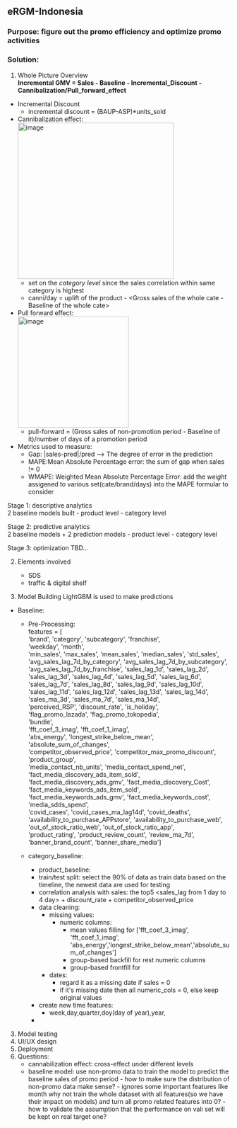 ## eRGM-Indonesia
### Purpose: figure out the promo efficiency and optimize promo activities
### Solution:    
1. Whole Picture Overview      
**Incremental GMV = Sales - Baseline - Incremental_Discount - Cannibalization/Pull_forward_effect**
- Incremental Discount
    - incremental discount = (BAUP-ASP)*units_sold
- Cannibalization effect:     
         <img width="353" alt="image" src="https://user-images.githubusercontent.com/110593997/190587748-0768d4cf-0fc9-4c9e-ac64-a1e8541ba2fa.png">
    - set on the *category level* since the sales correlation within same category is highest 
    - canni/day = uplift of the product - <Gross sales of the whole cate - Baseline of the whole cate>
- Pull forward effect:      
         <img width="251" alt="image" src="https://user-images.githubusercontent.com/110593997/190587574-ab026cfb-5150-429e-aed2-e7c086aa9647.png">
    - pull-forward = (Gross sales of non-promotion period -  Baseline of it)/number of days of a promotion period
- Metrics used to measure:
    - Gap: |sales-pred|/pred --> The degree of error in the prediction
    - MAPE:Mean Absolute Percentage error: the sum of gap when sales != 0
    - WMAPE: Weighted Mean Absolute Percentage Error: add the *weight* assigened to various set(cate/brand/days) into the MAPE formular to consider 

Stage 1: descriptive analytics <D1 sales>       
    2 baseline models built
    - product level
    - category level <beacause of cannilization effect>

Stage 2: predictive analytics <D1-D30 sales>     
    2 baseline models + 2 prediction models
    - product level
    - category level

Stage 3: optimization 
    TBD...
   
2. Elements involved
    - SDS
    - traffic & digital shelf 
    
    
    
2. Model Building 
LightGBM is used to make predictions 
- Baseline: 
    - Pre-Processing:    
    features = [    
    'brand',
    'category',
    'subcategory',
    'franchise',    
    'weekday',
    'month',    
    'min_sales',
    'max_sales',
    'mean_sales',
    'median_sales',
    'std_sales',    
    'avg_sales_lag_7d_by_category',
    'avg_sales_lag_7d_by_subcategory',
    'avg_sales_lag_7d_by_franchise',
    'sales_lag_1d',
    'sales_lag_2d',
    'sales_lag_3d',
    'sales_lag_4d',
    'sales_lag_5d',
    'sales_lag_6d',
    'sales_lag_7d',
    'sales_lag_8d',
    'sales_lag_9d',
    'sales_lag_10d',
    'sales_lag_11d',
    'sales_lag_12d',
    'sales_lag_13d',
    'sales_lag_14d',    
    'sales_ma_3d',
    'sales_ma_7d',
    'sales_ma_14d',    
    'perceived_RSP',
    'discount_rate',
    'is_holiday',    
    'flag_promo_lazada',
    'flag_promo_tokopedia',    
    'bundle',    
    'fft_coef_3_imag',
    'fft_coef_1_imag',    
    'abs_energy',
    'longest_strike_below_mean',
    'absolute_sum_of_changes',    
    'competitor_observed_price',
    'competitor_max_promo_discount',    
    'product_group',    
    'media_contact_nb_units',
    'media_contact_spend_net',
    'fact_media_discovery_ads_item_sold',
    'fact_media_discovery_ads_gmv',
    'fact_media_discovery_Cost',
    'fact_media_keywords_ads_item_sold',
    'fact_media_keywords_ads_gmv',
    'fact_media_keywords_cost',
    'media_sdds_spend',    
    'covid_cases',
    'covid_cases_ma_lag14d',
    'covid_deaths',    
    'availability_to_purchase_APPstore',
    'availability_to_purchase_web',
    'out_of_stock_ratio_web',
    'out_of_stock_ratio_app',    
    'product_rating',
    'product_review_count',
    'review_ma_7d',    
    'banner_brand_count',
    'banner_share_media']    

    - category_baseline: 
        - product_baseline:
        - train/test split: select the 90% of data as train data based on the timeline, the newest data are used for testing
        - correlation analysis with sales: the top5 <sales_lag from 1 day to 4 day> + discount_rate + competitor_observed_price
        - data cleaning:
          - missing values:
              - numeric columns:
                  - mean values filling for ['fft_coef_3_imag', 'fft_coef_1_imag', 'abs_energy','longest_strike_below_mean','absolute_sum_of_changes']
                  - group-based backfill for rest numeric columns
                  - group-based frontfill for 
          - dates:
              - regard it as a missing date if sales = 0
              - if it's missing date then all numeric_cols = 0, else keep original values
         - create new time features:
           - week,day,quarter,doy(day of year),year, 
        - 
 

3. Model testing  
4. UI/UX design 
4. Deployment 
5. Questions:     
    - cannabilization effect: cross-effect under different levels
    - baseline model: use non-promo data to train the model to predict the baseline sales of promo period 
            - how to make sure the distribution of non-promo data make sense?
            - ignores some important features like month
              why not train the whole dataset with all features(so we have their impact on models) and turn all promo related features into 0?
            - how to validate the assumption that the performance on vali set will be kept on real target one?
    
